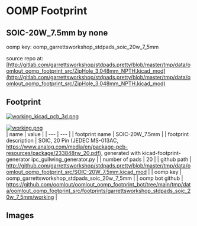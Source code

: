 # OOMP Footprint  
## SOIC-20W_7.5mm  by none  
  
oomp key: oomp_garrettsworkshop_stdpads_soic_20w_7_5mm  
  
source repo at: [http://gitlab.com/garrettsworkshop/stdpads.pretty/blob/master/tmp/data/oomlout_oomp_footprint_src/ZipHole_3.048mm_NPTH.kicad_mod](http://gitlab.com/garrettsworkshop/stdpads.pretty/blob/master/tmp/data/oomlout_oomp_footprint_src/ZipHole_3.048mm_NPTH.kicad_mod)  
## Footprint  
  
[![working_kicad_pcb_3d.png](working_kicad_pcb_3d_600.png)](working_kicad_pcb_3d.png)  
  
[![working.png](working_600.png)](working.png)  
| name | value | 
| --- | --- | 
| footprint name | SOIC-20W_7.5mm | 
| footprint description | SOIC, 20 Pin (JEDEC MS-013AC, https://www.analog.com/media/en/package-pcb-resources/package/233848rw_20.pdf), generated with kicad-footprint-generator ipc_gullwing_generator.py | 
| number of pads | 20 | 
| github path | http://github.com/garrettsworkshop/stdpads.pretty/blob/master/tmp/data/oomlout_oomp_footprint_src/SOIC-20W_7.5mm.kicad_mod | 
| oomp key | oomp_garrettsworkshop_stdpads_soic_20w_7_5mm | 
| oomp bot github | https://github.com/oomlout/oomlout_oomp_footprint_bot/tree/main/tmp/data/oomlout_oomp_footprint_src/footprints/garrettsworkshop_stdpads_soic_20w_7_5mm/working | 
## Images  
